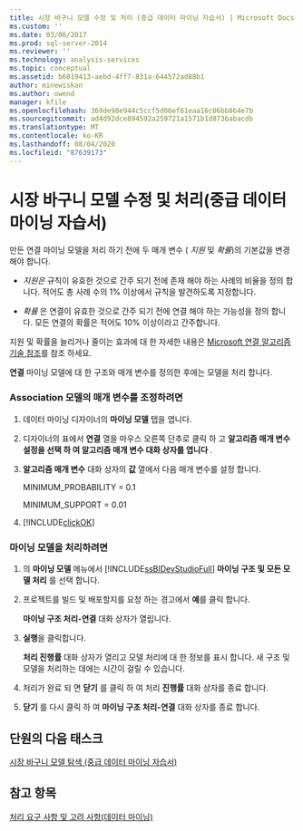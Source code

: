 ```yaml
---
title: 시장 바구니 모델 수정 및 처리 (중급 데이터 마이닝 자습서) | Microsoft Docs
ms.custom: ''
ms.date: 03/06/2017
ms.prod: sql-server-2014
ms.reviewer: ''
ms.technology: analysis-services
ms.topic: conceptual
ms.assetid: b6019413-aebd-4ff7-831a-644572ad88b1
author: minewiskan
ms.author: owend
manager: kfile
ms.openlocfilehash: 369de98e944c5ccf5d06ef61eaa16c06bb864e7b
ms.sourcegitcommit: ad4d92dce894592a259721a1571b1d8736abacdb
ms.translationtype: MT
ms.contentlocale: ko-KR
ms.lasthandoff: 08/04/2020
ms.locfileid: "87639173"
---
```

# <a name="modifying-and-processing-the-market-basket-model-intermediate-data-mining-tutorial"></a>시장 바구니 모델 수정 및 처리(중급 데이터 마이닝 자습서)
  만든 연결 마이닝 모델을 처리 하기 전에 두 매개 변수 ( *지원* 및 *확률*)의 기본값을 변경 해야 합니다.  
  
-   *지원은* 규칙이 유효한 것으로 간주 되기 전에 존재 해야 하는 사례의 비율을 정의 합니다. 적어도 총 사례 수의 1% 이상에서 규칙을 발견하도록 지정합니다.  
  
-   *확률* 은 연결이 유효한 것으로 간주 되기 전에 연결 해야 하는 가능성을 정의 합니다. 모든 연결의 확률은 적어도 10% 이상이라고 간주합니다.  
  
 지원 및 확률을 늘리거나 줄이는 효과에 대 한 자세한 내용은 [Microsoft 연결 알고리즘 기술 참조](../../2014/analysis-services/data-mining/microsoft-association-algorithm-technical-reference.md)를 참조 하세요.  
  
 **연결** 마이닝 모델에 대 한 구조와 매개 변수를 정의한 후에는 모델을 처리 합니다.  
  
### <a name="to-adjust-the-parameters-of-the-association-model"></a>Association 모델의 매개 변수를 조정하려면  
  
1.  데이터 마이닝 디자이너의 **마이닝 모델** 탭을 엽니다.  
  
2.  디자이너의 표에서 **연결** 열을 마우스 오른쪽 단추로 클릭 하 고 **알고리즘 매개 변수 설정을 선택 하 여 알고리즘 매개 변수 대화 상자를 엽니다** .  
  
3.  **알고리즘 매개 변수** 대화 상자의 **값** 열에서 다음 매개 변수를 설정 합니다.  
  
     MINIMUM_PROBABILITY = 0.1  
  
     MINIMUM_SUPPORT = 0.01  
  
4.  [!INCLUDE[clickOK](../includes/clickok-md.md)]  
  
### <a name="to-process-the-mining-model"></a>마이닝 모델을 처리하려면  
  
1.  의 **마이닝 모델** 메뉴에서 [!INCLUDE[ssBIDevStudioFull](../includes/ssbidevstudiofull-md.md)] **마이닝 구조 및 모든 모델 처리** 를 선택 합니다.  
  
2.  프로젝트를 빌드 및 배포할지를 요청 하는 경고에서 **예**를 클릭 합니다.  
  
     **마이닝 구조 처리-연결** 대화 상자가 열립니다.  
  
3.  **실행**을 클릭합니다.  
  
     **처리 진행률** 대화 상자가 열리고 모델 처리에 대 한 정보를 표시 합니다. 새 구조 및 모델을 처리하는 데에는 시간이 걸릴 수 있습니다.  
  
4.  처리가 완료 되 면 **닫기** 를 클릭 하 여 처리 **진행률** 대화 상자를 종료 합니다.  
  
5.  **닫기** 를 다시 클릭 하 여 **마이닝 구조 처리-연결** 대화 상자를 종료 합니다.  
  
## <a name="next-task-in-lesson"></a>단원의 다음 태스크  
 [시장 바구니 모델 탐색 &#40;중급 데이터 마이닝 자습서&#41;](../../2014/tutorials/exploring-the-market-basket-models-intermediate-data-mining-tutorial.md)  
  
## <a name="see-also"></a>참고 항목  
 [처리 요구 사항 및 고려 사항&#40;데이터 마이닝&#41;](../../2014/analysis-services/data-mining/processing-requirements-and-considerations-data-mining.md)  
  
  
